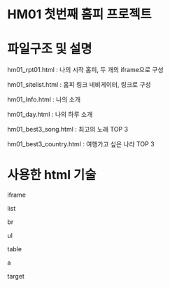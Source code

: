 # HM01 첫번째 홈피 프로젝트

# 파일구조 및 설명
hm01_rpt01.html : 나의 시작 홈피, 두 개의 iframe으로 구성

hm01_sitelist.html : 홈피 링크 네비게이터, 링크로 구성

hm01_Info.html : 나의 소개

hm01_day.html : 나의 하루 소개

hm01_best3_song.html : 최고의 노래 TOP 3

hm01_best3_country.html : 여행가고 싶은 나라 TOP 3

# 사용한 html 기술
iframe

list

br

ul

table

a

target
